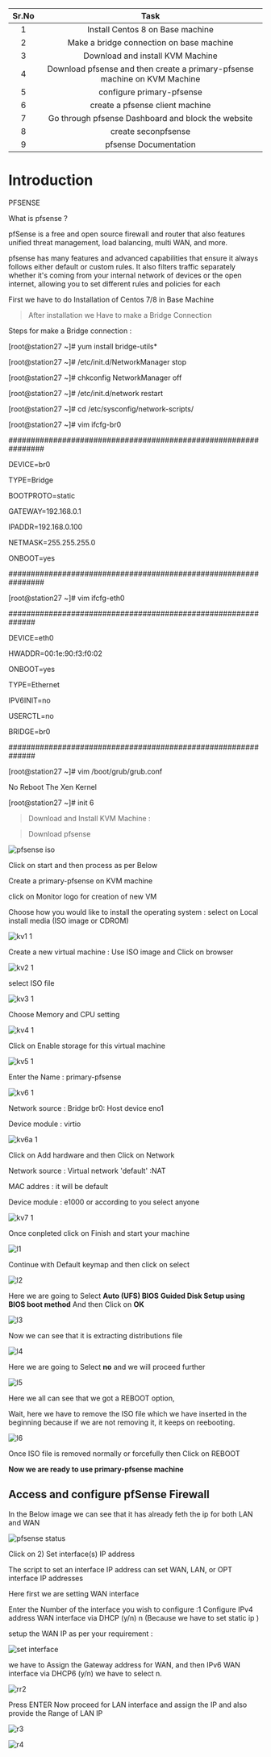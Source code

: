 |Sr.No|	Task |
|:-----:|:------:|
|1	|Install Centos 8 on Base machine|
|2	|Make a bridge connection on base machine| 
|3	|Download and install KVM Machine |
|4	|Download pfsense and then create a primary-pfsense machine on KVM Machine|
|5	|configure primary-pfsense|
|6	|create a pfsense client machine|
|7	|Go through pfsense Dashboard and block the website|
|8	|create seconpfsense | 
|9	|pfsense Documentation|


# Introduction
PFSENSE 


What is pfsense ?

pfSense is a free and open source firewall and router that also features unified threat management, load balancing, multi WAN, and more.

pfsense has many features and advanced capabilities that ensure it always follows either default or custom rules. It also filters traffic separately whether it's coming from your internal network of devices or the open internet, allowing you to set different rules and policies for each

First we have to do Installation of Centos 7/8 in Base Machine

>After installation we Have to make a Bridge Connection

Steps for make a Bridge connection :

[root@station27 ~]# yum install bridge-utils*

[root@station27 ~]# /etc/init.d/NetworkManager stop

[root@station27 ~]# chkconfig NetworkManager off

[root@station27 ~]# /etc/init.d/network restart

[root@station27 ~]# cd /etc/sysconfig/network-scripts/

[root@station27 ~]# vim ifcfg-br0

################################################################

DEVICE=br0

TYPE=Bridge

BOOTPROTO=static

GATEWAY=192.168.0.1

IPADDR=192.168.0.100

NETMASK=255.255.255.0

ONBOOT=yes

################################################################

[root@station27 ~]# vim ifcfg-eth0

##############################################################

DEVICE=eth0

HWADDR=00:1e:90:f3:f0:02

ONBOOT=yes

TYPE=Ethernet

IPV6INIT=no

USERCTL=no

BRIDGE=br0

##############################################################

[root@station27 ~]# vim /boot/grub/grub.conf

No Reboot The Xen Kernel

[root@station27 ~]# init 6

> Download and Install KVM Machine :

> Download pfsense 

![pfsense iso](https://user-images.githubusercontent.com/108870766/181179624-bc71c3a7-33a6-455e-88b8-531305e1f9b0.png)

 Click on start and then process as per Below
 
 Create a primary-pfsense on KVM machine
 
 click on Monitor logo for creation of new VM
 
 Choose how you would like to install the operating system : select on Local install media (ISO image or CDROM)
 
 ![kv1 1](https://user-images.githubusercontent.com/108870766/181465133-9774d4ac-0c56-4ca5-bcab-fc64bba0589c.png)
 
 Create a new virtual machine : Use ISO image and Click on browser 

![kv2 1](https://user-images.githubusercontent.com/108870766/181465429-6b5828fc-9f8a-4d20-94ce-7c1e1faa0cdb.png)

select ISO file 

![kv3 1](https://user-images.githubusercontent.com/108870766/181465517-4d03e62f-4237-4571-8d52-3e9ce87ecd05.png)

Choose Memory and CPU setting 

![kv4 1](https://user-images.githubusercontent.com/108870766/181465587-67a1403f-558f-4911-99ef-397160f9c698.png)

Click on Enable storage for this virtual machine 

![kv5 1](https://user-images.githubusercontent.com/108870766/181465656-a098b08f-097f-488e-8004-8527fd1eb30b.png)

Enter the Name : primary-pfsense 

![kv6 1](https://user-images.githubusercontent.com/108870766/181465725-77edbb35-df94-49bd-a750-e9243212dccd.png)


Network source : Bridge br0: Host device eno1

Device module : virtio 


![kv6a 1](https://user-images.githubusercontent.com/108870766/181465807-fad629a1-bb07-49c5-83d0-fa010863185f.png)

Click on Add hardware and then Click on Network 

Network source : Virtual network 'default' :NAT

MAC addres : it will be default

Device module : e1000 or according to you select anyone 

![kv7 1](https://user-images.githubusercontent.com/108870766/181465867-55821687-eeeb-4b5a-abbc-3f074f48fff3.png)

Once conpleted click on Finish and start your machine

![l1](https://user-images.githubusercontent.com/108870766/181205066-efb86c16-3706-4da0-a8f6-75dfec726c96.png)

Continue with Default keymap and then click on select

![l2](https://user-images.githubusercontent.com/108870766/181205225-aa16ce39-4f7f-4980-aa00-3c0338a910a1.png)

Here we are going to Select **Auto (UFS) BIOS**    **Guided Disk Setup using BIOS boot method** And then Click on **OK**

![l3](https://user-images.githubusercontent.com/108870766/181205298-d2186071-6d59-408d-adc7-345bc2804670.png)

Now we can see that it is extracting distributions file 

![l4](https://user-images.githubusercontent.com/108870766/181205347-dc66f65a-f52a-4997-b226-34d992b3a85f.png)

Here we are going to Select **no** and we will proceed further

![l5](https://user-images.githubusercontent.com/108870766/181205416-d6edaff0-0f02-4e82-8c8d-78de4add675d.png)

Here we all can see that we got a REBOOT option,

Wait, here we have to remove the ISO file which we have inserted in the beginning because if we are not removing it, it keeps on reebooting.

![l6](https://user-images.githubusercontent.com/108870766/181205482-185c67e9-ed81-44a7-a0a0-8bd73219bfc2.png)

Once ISO file is removed normally or forcefully then Click on REBOOT

**Now we are ready to use primary-pfsense machine**
 

## Access and configure pfSense Firewall

In the Below image we can see that it has already feth the ip for both LAN and WAN

![pfsense status ](https://user-images.githubusercontent.com/108870766/181241280-888f61db-5000-469e-a677-cfd70accf6d1.png)

 Click on 2) Set interface(s) IP address

 The script to set an interface IP address can set WAN, LAN, or OPT interface IP addresses
 
 Here first we are setting WAN interface 

Enter the Number of the interface you wish to configure :1 
Configure IPv4 address WAN interface via DHCP (y/n) n  (Because we have to set static ip )

 setup the WAN IP as per your requirement :

 
![set interface ](https://user-images.githubusercontent.com/108870766/181503795-d9f7aa27-7d15-4db1-ad53-69ab5b94baf0.png)

 we have to Assign the Gateway address for WAN, and then  IPv6 WAN interface via DHCP6 (y/n) we have to select n.
 
 ![rr2](https://user-images.githubusercontent.com/108870766/181506099-0e0cdaf2-5f7c-477a-b50a-b8c13c43a475.png)
 
 Press ENTER 
 Now proceed for LAN interface and assign the IP and also provide the Range of LAN IP
 
 
 ![r3](https://user-images.githubusercontent.com/108870766/181506399-ee620f0b-b828-4544-b8a2-0994818edb93.png)
 
 ![r4](https://user-images.githubusercontent.com/108870766/181506508-c8714ef0-2820-47df-a247-403f8768c4f7.png)
 
 


 




 
 











